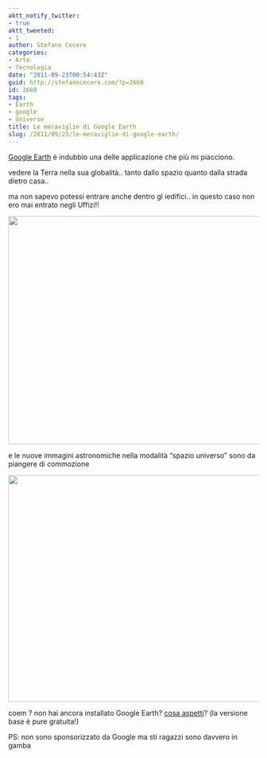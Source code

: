 ```yaml
---
aktt_notify_twitter:
- true
aktt_tweeted:
- 1
author: Stefano Cecere
categories:
- Arte
- Tecnologia
date: "2011-09-23T00:54:43Z"
guid: http://stefanocecere.com/?p=2660
id: 2660
tags:
- Earth
- google
- Universe
title: Le meraviglie di Google Earth
slug: /2011/09/23/le-meraviglie-di-google-earth/
---
```


[Google Earth](http://www.google.com/earth/index.html) è indubbio una delle applicazione che più mi piacciono.
  
vedere la Terra nella sua globalità.. tanto dallo spazio quanto dalla strada dietro casa..
  
ma non sapevo potessi entrare anche dentro gl iedifici.. in questo caso non ero mai entrato negli Uffizi!!

[<img src="http://stefanocecere.com/wp-content/uploads/sites/3/2011/09/google-earth-uffizi-1024x733.jpg" alt="" title="google-earth-uffizi" width="640" height="458" class="alignnone size-large wp-image-2661" srcset="http://stefanocecere.com/wp-content/uploads/sites/3/2011/09/google-earth-uffizi-1024x733.jpg 1024w, http://stefanocecere.com/wp-content/uploads/sites/3/2011/09/google-earth-uffizi-300x215.jpg 300w, http://stefanocecere.com/wp-content/uploads/sites/3/2011/09/google-earth-uffizi.jpg 1193w" sizes="(max-width: 640px) 100vw, 640px" />](http://stefanocecere.com/wp-content/uploads/sites/3/2011/09/google-earth-uffizi.jpg)

e le nuove immagini astronomiche nella modalità &#8220;spazio universo&#8221; sono da piangere di commozione

[<img src="http://stefanocecere.com/wp-content/uploads/sites/3/2011/09/google_earth_galaxy-1024x729.jpg" alt="" title="google_earth_galaxy" width="640" height="455" class="alignnone size-large wp-image-2662" />](http://stefanocecere.com/wp-content/uploads/sites/3/2011/09/google_earth_galaxy.jpg)

coem ? non hai ancora installato Google Earth? [cosa aspetti](http://www.google.com/earth/index.html)? (la versione base è pure gratuita!)

PS: non sono sponsorizzato da Google ma sti ragazzi sono davvero in gamba